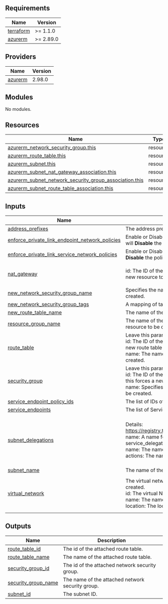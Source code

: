 <!-- BEGIN_TF_DOCS -->
## Requirements

| Name | Version |
|------|---------|
| <a name="requirement_terraform"></a> [terraform](#requirement\_terraform) | >= 1.1.0 |
| <a name="requirement_azurerm"></a> [azurerm](#requirement\_azurerm) | >= 2.89.0 |

## Providers

| Name | Version |
|------|---------|
| <a name="provider_azurerm"></a> [azurerm](#provider\_azurerm) | 2.98.0 |

## Modules

No modules.

## Resources

| Name | Type |
|------|------|
| [azurerm_network_security_group.this](https://registry.terraform.io/providers/hashicorp/azurerm/latest/docs/resources/network_security_group) | resource |
| [azurerm_route_table.this](https://registry.terraform.io/providers/hashicorp/azurerm/latest/docs/resources/route_table) | resource |
| [azurerm_subnet.this](https://registry.terraform.io/providers/hashicorp/azurerm/latest/docs/resources/subnet) | resource |
| [azurerm_subnet_nat_gateway_association.this](https://registry.terraform.io/providers/hashicorp/azurerm/latest/docs/resources/subnet_nat_gateway_association) | resource |
| [azurerm_subnet_network_security_group_association.this](https://registry.terraform.io/providers/hashicorp/azurerm/latest/docs/resources/subnet_network_security_group_association) | resource |
| [azurerm_subnet_route_table_association.this](https://registry.terraform.io/providers/hashicorp/azurerm/latest/docs/resources/subnet_route_table_association) | resource |

## Inputs

| Name | Description | Type | Default | Required |
|------|-------------|------|---------|:--------:|
| <a name="input_address_prefixes"></a> [address\_prefixes](#input\_address\_prefixes) | The address prefixes to use for the subnet. | `list(string)` | n/a | yes |
| <a name="input_enforce_private_link_endpoint_network_policies"></a> [enforce\_private\_link\_endpoint\_network\_policies](#input\_enforce\_private\_link\_endpoint\_network\_policies) | Enable or Disable network policies for the private link endpoint on the subnet. Setting this to `true` will **Disable** the policy and setting this to `false` will **Enable** the policy. Default value is `false`. | `bool` | `false` | no |
| <a name="input_enforce_private_link_service_network_policies"></a> [enforce\_private\_link\_service\_network\_policies](#input\_enforce\_private\_link\_service\_network\_policies) | Enable or Disable network policies for the private link service on the subnet. Setting this to `true` will **Disable** the policy and setting this to `false` will **Enable** the policy. Default value is `false`. | `bool` | `false` | no |
| <a name="input_nat_gateway"></a> [nat\_gateway](#input\_nat\_gateway) | id: The ID of the NAT Gateway which should be associated with the Subnet. Changing this forces a new resource to be created. | <pre>object({<br>    id = string<br>  })</pre> | `null` | no |
| <a name="input_new_network_security_group_name"></a> [new\_network\_security\_group\_name](#input\_new\_network\_security\_group\_name) | Specifies the name of the new Network Security Group. Changing this forces a new resource to be created. | `string` | `null` | no |
| <a name="input_new_network_security_group_tags"></a> [new\_network\_security\_group\_tags](#input\_new\_network\_security\_group\_tags) | A mapping of tags to assign to the Network Security Group. | `map(string)` | `null` | no |
| <a name="input_new_route_table_name"></a> [new\_route\_table\_name](#input\_new\_route\_table\_name) | The name of the new route table. Changing this forces a new route table to be created. | `string` | `null` | no |
| <a name="input_resource_group_name"></a> [resource\_group\_name](#input\_resource\_group\_name) | The name of the resource group in which to create the subnet. Changing this forces a new resource to be created. | `string` | n/a | yes |
| <a name="input_route_table"></a> [route\_table](#input\_route\_table) | Leave this parameter null would create a new route table.<br>id: The ID of the Route Table which should be associated with the Subnet. Changing this forces a new route table association to be created.<br>name: The name of the route table. Changing this forces a new route table association to be created. | <pre>object({<br>    id   = string<br>    name = string<br>  })</pre> | `null` | no |
| <a name="input_security_group"></a> [security\_group](#input\_security\_group) | Leave this parameter null would create a new Network Security Group.<br>id: The ID of the Network Security Group which should be associated with the Subnet. Changing this forces a new association to be created.<br>name: Specifies the name of the network security group. Changing this forces a new association to be created. | <pre>object({<br>    id   = string<br>    name = string<br>  })</pre> | `null` | no |
| <a name="input_service_endpoint_policy_ids"></a> [service\_endpoint\_policy\_ids](#input\_service\_endpoint\_policy\_ids) | The list of IDs of Service Endpoint Policies to associate with the subnet. | `list(string)` | `null` | no |
| <a name="input_service_endpoints"></a> [service\_endpoints](#input\_service\_endpoints) | The list of Service endpoints to associate with the subnet. | `list(string)` | `null` | no |
| <a name="input_subnet_delegations"></a> [subnet\_delegations](#input\_subnet\_delegations) | Details: https://registry.terraform.io/providers/hashicorp/azurerm/latest/docs/resources/subnet#delegation<br>name: A name for this delegation.<br>service\_delegation:<br>  name: The name of service to delegate to. Possible values include<br>  actions: The name of service to delegate to. Possible values include | <pre>list(object({<br>    name = string<br>    service_delegation = object({<br>      name    = string<br>      actions = list(string)<br>    })<br>  }))</pre> | `null` | no |
| <a name="input_subnet_name"></a> [subnet\_name](#input\_subnet\_name) | The name of the subnet. Changing this forces a new resource to be created. | `string` | n/a | yes |
| <a name="input_virtual_network"></a> [virtual\_network](#input\_virtual\_network) | The virtual network which to attach the subnet. Changing this forces some new resources to be created.<br>id: The virtual NetworkConfiguration ID.<br>name: The name of the virtual network.<br>location: The location/region where the virtual network is created. | <pre>object({<br>    id       = string<br>    name     = string<br>    location = string<br>  })</pre> | n/a | yes |

## Outputs

| Name | Description |
|------|-------------|
| <a name="output_route_table_id"></a> [route\_table\_id](#output\_route\_table\_id) | The id of the attached route table. |
| <a name="output_route_table_name"></a> [route\_table\_name](#output\_route\_table\_name) | The name of the attached route table. |
| <a name="output_security_group_id"></a> [security\_group\_id](#output\_security\_group\_id) | The id of the attached network security group. |
| <a name="output_security_group_name"></a> [security\_group\_name](#output\_security\_group\_name) | The name of the attached network security group. |
| <a name="output_subnet_id"></a> [subnet\_id](#output\_subnet\_id) | The subnet ID. |
<!-- END_TF_DOCS -->